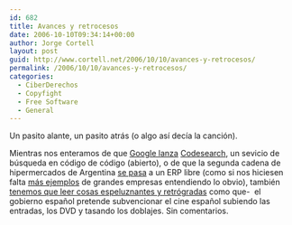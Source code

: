 ```yaml
---
id: 682
title: Avances y retrocesos
date: 2006-10-10T09:34:14+00:00
author: Jorge Cortell
layout: post
guid: http://www.cortell.net/2006/10/10/avances-y-retrocesos/
permalink: /2006/10/10/avances-y-retrocesos/
categories:
  - CiberDerechos
  - Copyfight
  - Free Software
  - General
---
```

Un pasito alante, un pasito atrás (o algo así­ decí­a la canción).

Mientras nos enteramos de que <a target="_blank" title="noticia zdnet" href="http://news.zdnet.com/2100-3513_22-6122819.html">Google lanza</a> <a target="_blank" title="Codesearch" href="http://www.google.com/codesearch">Codesearch</a>, un sevicio de búsqueda en código de código (abierto), o de que la segunda cadena de hipermercados de Argentina <a target="_blank" title="noticia en Libroblanco" href="http://libroblanco.com/joomla/index.php?option=com_content&task=view&id=343">se pasa</a> a un ERP libre (como si nos hiciesen falta <a target="_blank" title="Caso OpenBravo en Libro Balnco" href="http://libroblanco.com/joomla/index.php?option=com_content&task=view&id=344">más ejemplos</a> de grandes empresas entendiendo lo obvio), también <a target="_blank" title="noticia en Barrapunto" href="http://barrapunto.com/article.pl?sid=06/10/07/1332248">tenemos que leer cosas espeluznantes y retrógradas</a> como que-  el gobierno español pretende subvencionar el cine español subiendo las entradas, los DVD y tasando los doblajes. Sin comentarios.